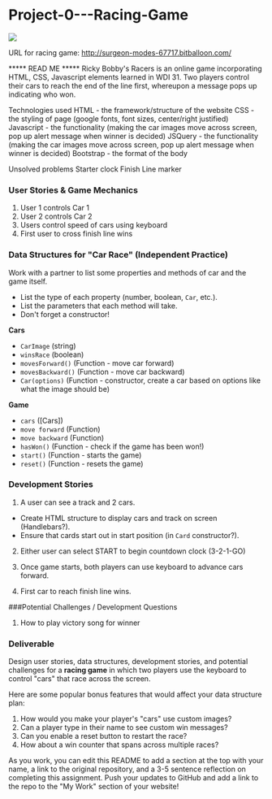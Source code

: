 # Project-0---Racing-Game

<!--
Creator: <Name>
Location: SF
-->

![](https://ga-dash.s3.amazonaws.com/production/assets/logo-9f88ae6c9c3871690e33280fcf557f33.png)

URL for racing game:
http://surgeon-modes-67717.bitballoon.com/

***** READ ME *****
Ricky Bobby's Racers is an online game incorporating HTML, CSS, Javascript elements learned in WDI 31. Two players control their cars to reach the end of the line first, whereupon a message pops up indicating who won.

Technologies used
  HTML - the framework/structure of the website
  CSS - the styling of page (google fonts, font sizes, center/right justified)
  Javascript - the functionality (making the car images move across screen, pop up alert message when winner is decided)
  JSQuery - the functionality (making the car images move across screen, pop up alert message when winner is decided)
  Bootstrap - the format of the body

Unsolved problems
  Starter clock
  Finish Line marker


### User Stories & Game Mechanics
1. User 1 controls Car 1
2. User 2 controls Car 2
3. Users control speed of cars using keyboard
4. First user to cross finish line wins


### Data Structures for "Car Race" (Independent Practice)

Work with a partner to list some properties and methods of car and the game itself.

* List the type of each property (number, boolean, `Car`, etc.).
* List the parameters that each method will take.
* Don't forget a constructor!

**Cars**
  - `CarImage` (string)
  - `winsRace` (boolean)
  - `movesForward()` (Function - move car forward)
  - `movesBackward()` (Function - move car backward)
  - `Car(options)` (Function - constructor, create a car based on options like what the image should be)

**Game**
  - `cars` ([Cars])
  - `move forward` (Function)
  - `move backward` (Function)
  - `hasWon()` (Function - check if the game has been won!)
  - `start()` (Function - starts the game)
  - `reset()` (Function - resets the game)



### Development Stories

1. A user can see a track and 2 cars.
  * Create HTML structure to display cars and track on screen (Handlebars?).
  * Ensure that cards start out in start position  (in `Card` constructor?).

2. Either user can select START to begin countdown clock (3-2-1-GO)


3. Once game starts, both players can use keyboard to advance cars forward.

5. First car to reach finish line wins.


###Potential Challenges / Development Questions

1. How to play victory song for winner


### Deliverable

Design user stories, data structures, development stories, and potential challenges for a **racing game** in which two players use the keyboard to control "cars" that race across the screen.

Here are some popular bonus features that would affect your data structure plan:

1. How would you make your player's "cars" use custom images?
2. Can a player type in their name to see custom win messages?
3. Can you enable a reset button to restart the race?
4. How about a win counter that spans across multiple races?

As you work, you can edit this README to add a section at the top with your name, a link to the original repository, and a 3-5 sentence reflection on completing this assignment. Push your updates to GitHub and add a link to the repo to the "My Work" section of your website!
